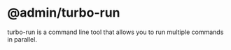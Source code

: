 # @admin/turbo-run

turbo-run is a command line tool that allows you to run multiple commands in parallel.
